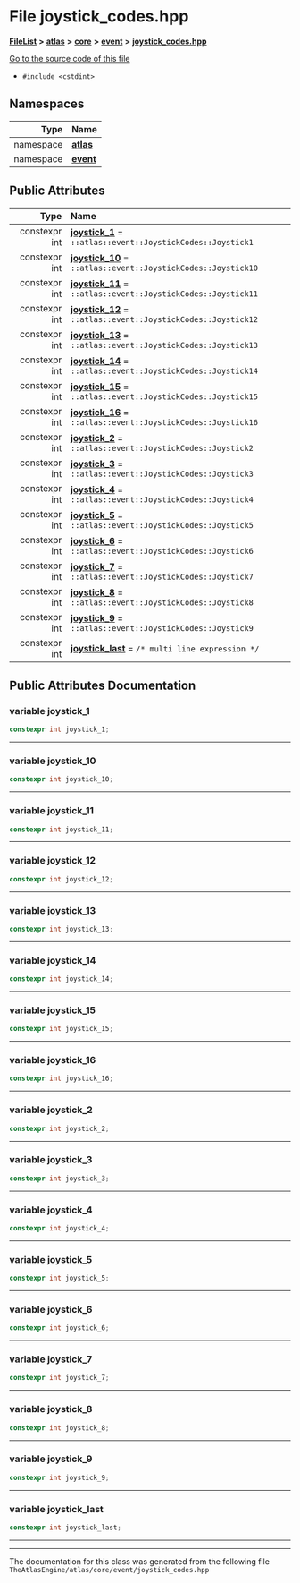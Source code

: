 

# File joystick\_codes.hpp



[**FileList**](files.md) **>** [**atlas**](dir_1e6ffef027cfcf7ded3287660b505c9f.md) **>** [**core**](dir_ab5f97e7ae27ba905c508150b2df25d1.md) **>** [**event**](dir_b27da4b5790a8b0d69c02bcd8b78255a.md) **>** [**joystick\_codes.hpp**](joystick__codes_8hpp.md)

[Go to the source code of this file](joystick__codes_8hpp_source.md)



* `#include <cstdint>`













## Namespaces

| Type | Name |
| ---: | :--- |
| namespace | [**atlas**](namespaceatlas.md) <br> |
| namespace | [**event**](namespaceatlas_1_1event.md) <br> |








## Public Attributes

| Type | Name |
| ---: | :--- |
|  constexpr int | [**joystick\_1**](#variable-joystick_1)   = `::atlas::event::JoystickCodes::Joystick1`<br> |
|  constexpr int | [**joystick\_10**](#variable-joystick_10)   = `::atlas::event::JoystickCodes::Joystick10`<br> |
|  constexpr int | [**joystick\_11**](#variable-joystick_11)   = `::atlas::event::JoystickCodes::Joystick11`<br> |
|  constexpr int | [**joystick\_12**](#variable-joystick_12)   = `::atlas::event::JoystickCodes::Joystick12`<br> |
|  constexpr int | [**joystick\_13**](#variable-joystick_13)   = `::atlas::event::JoystickCodes::Joystick13`<br> |
|  constexpr int | [**joystick\_14**](#variable-joystick_14)   = `::atlas::event::JoystickCodes::Joystick14`<br> |
|  constexpr int | [**joystick\_15**](#variable-joystick_15)   = `::atlas::event::JoystickCodes::Joystick15`<br> |
|  constexpr int | [**joystick\_16**](#variable-joystick_16)   = `::atlas::event::JoystickCodes::Joystick16`<br> |
|  constexpr int | [**joystick\_2**](#variable-joystick_2)   = `::atlas::event::JoystickCodes::Joystick2`<br> |
|  constexpr int | [**joystick\_3**](#variable-joystick_3)   = `::atlas::event::JoystickCodes::Joystick3`<br> |
|  constexpr int | [**joystick\_4**](#variable-joystick_4)   = `::atlas::event::JoystickCodes::Joystick4`<br> |
|  constexpr int | [**joystick\_5**](#variable-joystick_5)   = `::atlas::event::JoystickCodes::Joystick5`<br> |
|  constexpr int | [**joystick\_6**](#variable-joystick_6)   = `::atlas::event::JoystickCodes::Joystick6`<br> |
|  constexpr int | [**joystick\_7**](#variable-joystick_7)   = `::atlas::event::JoystickCodes::Joystick7`<br> |
|  constexpr int | [**joystick\_8**](#variable-joystick_8)   = `::atlas::event::JoystickCodes::Joystick8`<br> |
|  constexpr int | [**joystick\_9**](#variable-joystick_9)   = `::atlas::event::JoystickCodes::Joystick9`<br> |
|  constexpr int | [**joystick\_last**](#variable-joystick_last)   = `/* multi line expression */`<br> |












































## Public Attributes Documentation




### variable joystick\_1 

```C++
constexpr int joystick_1;
```




<hr>



### variable joystick\_10 

```C++
constexpr int joystick_10;
```




<hr>



### variable joystick\_11 

```C++
constexpr int joystick_11;
```




<hr>



### variable joystick\_12 

```C++
constexpr int joystick_12;
```




<hr>



### variable joystick\_13 

```C++
constexpr int joystick_13;
```




<hr>



### variable joystick\_14 

```C++
constexpr int joystick_14;
```




<hr>



### variable joystick\_15 

```C++
constexpr int joystick_15;
```




<hr>



### variable joystick\_16 

```C++
constexpr int joystick_16;
```




<hr>



### variable joystick\_2 

```C++
constexpr int joystick_2;
```




<hr>



### variable joystick\_3 

```C++
constexpr int joystick_3;
```




<hr>



### variable joystick\_4 

```C++
constexpr int joystick_4;
```




<hr>



### variable joystick\_5 

```C++
constexpr int joystick_5;
```




<hr>



### variable joystick\_6 

```C++
constexpr int joystick_6;
```




<hr>



### variable joystick\_7 

```C++
constexpr int joystick_7;
```




<hr>



### variable joystick\_8 

```C++
constexpr int joystick_8;
```




<hr>



### variable joystick\_9 

```C++
constexpr int joystick_9;
```




<hr>



### variable joystick\_last 

```C++
constexpr int joystick_last;
```




<hr>

------------------------------
The documentation for this class was generated from the following file `TheAtlasEngine/atlas/core/event/joystick_codes.hpp`

